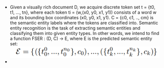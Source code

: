 - Given a visually rich document D, we acquire discrete token set t = {t0, t1, ..., tn}, where each token
  ti = (w,(x0, y0, x1, y1)) consists of a word w and its bounding box coordinates (x0, y0, x1, y1).
  C = {c0, c1, .., cm} is the semantic entity labels
  where the tokens are classified into. Semantic entity recognition is the task of extracting semantic entities and classifying them into given entity
  types. In other words, we intend to find a function FSER : (D, C) → E, where E is the predicted
  semantic entity set:
  ![image.png](../assets/image_1669787524997_0.png)
-